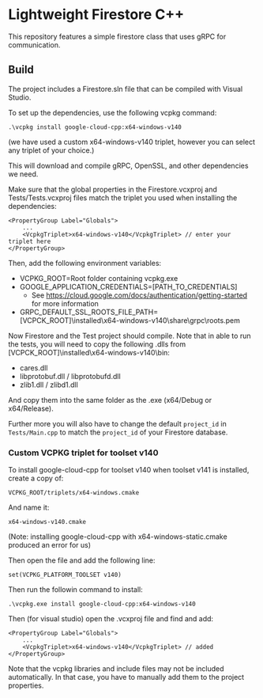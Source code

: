 # Lightweight Firestore C++

This repository features a simple firestore class that uses gRPC for communication.

## Build

The project includes a Firestore.sln file that can be compiled with Visual Studio.

To set up the dependencies, use the following vcpkg command:

```
.\vcpkg install google-cloud-cpp:x64-windows-v140
```

(we have used a custom x64-windows-v140 triplet, however you can select any triplet of your choice.)

This will download and compile gRPC, OpenSSL, and other dependencies we need.

Make sure that the global properties in the Firestore.vcxproj and Tests/Tests.vcxproj files match
the triplet you used when installing the dependencies:

```
<PropertyGroup Label="Globals">
    ...
    <VcpkgTriplet>x64-windows-v140</VcpkgTriplet> // enter your triplet here
</PropertyGroup>
```

Then, add the following environment variables:

- VCPKG_ROOT=Root folder containing vcpkg.exe
- GOOGLE_APPLICATION_CREDENTIALS=[PATH_TO_CREDENTIALS]
    - See https://cloud.google.com/docs/authentication/getting-started for more information
- GRPC_DEFAULT_SSL_ROOTS_FILE_PATH=[VCPCK_ROOT]\installed\x64-windows-v140\share\grpc\roots.pem

Now Firestore and the Test project should compile.
Note that in able to run the tests, you will need to copy the following .dlls from [VCPCK_ROOT]\installed\x64-windows-v140\bin:

- cares.dll
- libprotobuf.dll / libprotobufd.dll
- zlib1.dll / zlibd1.dll

And copy them into the same folder as the .exe (x64/Debug or x64/Release).

Further more you will also have to change the default `project_id` in `Tests/Main.cpp` to match the `project_id` of your Firestore database.

### Custom VCPKG triplet for toolset v140

To install google-cloud-cpp for toolset v140 when toolset v141 is installed,
create a copy of:
```
VCPKG_ROOT/triplets/x64-windows.cmake
```

And name it:
```
x64-windows-v140.cmake
```

(Note: installing google-cloud-cpp with x64-windows-static.cmake produced an error for us)

Then open the file and add the following line:

```
set(VCPKG_PLATFORM_TOOLSET v140)
```

Then run the followin command to install:

```
.\vcpkg.exe install google-cloud-cpp:x64-windows-v140
```

Then (for visual studio) open the .vcxproj file and find and add:
```
<PropertyGroup Label="Globals">
    ...
    <VcpkgTriplet>x64-windows-v140</VcpkgTriplet> // added
</PropertyGroup>
```

Note that the vcpkg libraries and include files may not be included automatically.
In that case, you have to manually add them to the project properties.
